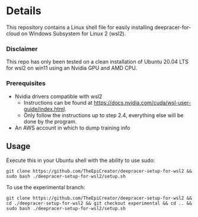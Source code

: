 # Details
This repository contains a Linux shell file for easily installing deepracer-for-cloud on Windows Subsystem for Linux 2 (wsl2).

### Disclaimer
This repo has only been tested on a clean installation of Ubuntu 20.04 LTS for wsl2 on win11 using an Nvidia GPU and AMD CPU.

### Prerequisites
- Nvidia drivers compatible with wsl2
	- Instructions can be found at https://docs.nvidia.com/cuda/wsl-user-guide/index.html.
	- Only follow the instructions up to step 2.4, everything else will be done by the program.
- An AWS account in which to dump training info
	
## Usage
Execute this in your Ubuntu shell with the ability to use sudo:

	git clone https://github.com/TheEpiCreator/deepracer-setup-for-wsl2 && sudo bash ./deepracer-setup-for-wsl2/setup.sh

To use the experimental branch:

	git clone https://github.com/TheEpiCreator/deepracer-setup-for-wsl2 && cd ./deepracer-setup-for-wsl2 && git checkout experimental && cd .. && sudo bash ./deepracer-setup-for-wsl2/setup.sh